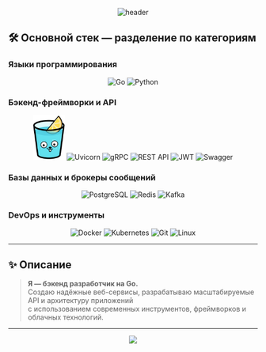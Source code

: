 <!-- Верхний баннер с плавным градиентом фиолетовых оттенков -->
<p align="center">
  <img src="https://capsule-render.vercel.app/api?type=waving&color=0:6a0dad,100:9b30ff&height=200&section=header&text=Я%20—%20бэкенд%20разработчик%20на%20Go&fontSize=38&fontColor=ffffff&animation=fadeIn" alt="header"/>
</p>

## 🛠️ Основной стек — разделение по категориям

### Языки программирования
<p align="center">
  <img src="https://cdn.jsdelivr.net/gh/devicons/devicon/icons/go/go-original.svg" width="64" alt="Go" title="Go"/>
  <img src="https://cdn.jsdelivr.net/gh/devicons/devicon/icons/python/python-original.svg" width="64" alt="Python" title="Python"/>
</p>

### Бэкенд-фреймворки и API
<p align="center">
  <!-- Gin -->
  <img src="https://raw.githubusercontent.com/gin-gonic/logo/master/color.png" width="64" alt="Gin" title="Gin"/>
  <!-- Uvicorn -->
  <img src="https://raw.githubusercontent.com/encode/uvicorn/master/docs/uvicorn.ico" width="64" alt="Uvicorn" title="Uvicorn"/>
  <!-- GRPC -->
  <img src="https://go-skill-icons.vercel.app/api/icons?i=grpc&theme=light" width="64" alt="gRPC" title="gRPC"/>
  <!-- REST (универсальный REST) -->
  <img src="https://img.icons8.com/fluency/96/api-settings.png" width="64" alt="REST API" title="REST API"/>
  <!-- JWT -->
  <img src="https://img.icons8.com/color/96/json-web-token.png" width="64" alt="JWT" title="JWT"/>
  <!-- Swagger -->
  <img src="https://img.icons8.com/color/96/open-api.png" width="64" alt="Swagger" title="Swagger/OpenAPI"/>
</p>

### Базы данных и брокеры сообщений
<p align="center">
  <!-- PostgreSQL -->
  <img src="https://cdn.jsdelivr.net/gh/devicons/devicon/icons/postgresql/postgresql-plain.svg" width="64" alt="PostgreSQL" title="PostgreSQL"/>
  <!-- Redis -->
  <img src="https://cdn.jsdelivr.net/gh/devicons/devicon/icons/redis/redis-plain.svg" width="64" alt="Redis" title="Redis"/>
  <!-- Kafka -->
  <img src="https://cdn.jsdelivr.net/gh/devicons/devicon/icons/apachekafka/apachekafka-original.svg" width="64" alt="Kafka" title="Kafka"/>
</p>

### DevOps и инструменты
<p align="center">
  <img src="https://cdn.jsdelivr.net/gh/devicons/devicon/icons/docker/docker-plain.svg" width="64" alt="Docker" title="Docker"/>
  <img src="https://cdn.jsdelivr.net/gh/devicons/devicon/icons/kubernetes/kubernetes-plain.svg" width="64" alt="Kubernetes" title="Kubernetes"/>
  <img src="https://cdn.jsdelivr.net/gh/devicons/devicon/icons/git/git-plain.svg" width="64" alt="Git" title="Git"/>
  <img src="https://cdn.jsdelivr.net/gh/devicons/devicon/icons/linux/linux-original.svg" width="64" alt="Linux" title="Linux"/>
</p>

---

## ✨ Описание

> **Я — бэкенд разработчик на Go.**  
> Создаю надёжные веб-сервисы, разрабатываю масштабируемые API и архитектуру приложений  
> с использованием современных инструментов, фреймворков и облачных технологий.

---

<p align="center">
  <img src="https://capsule-render.vercel.app/api?type=waving&color=0:9b30ff,100:6a0dad&height=110&section=footer"/>
</p>
